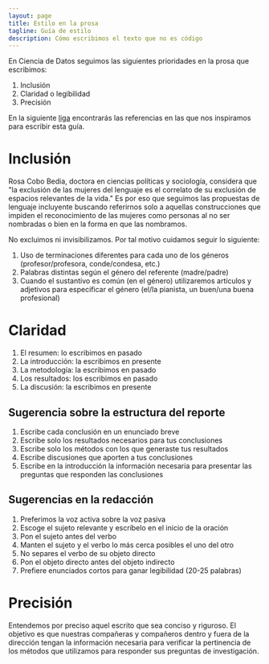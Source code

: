 ```yaml
---
layout: page
title: Estilo en la prosa
tagline: Guía de estilo
description: Cómo escribimos el texto que no es código
---
```


En Ciencia de Datos seguimos las siguientes prioridades en la prosa que escribimos:
1. Inclusión
1. Claridad o legibilidad
1. Precisión

En la siguiente [liga](https://drive.google.com/drive/folders/17bwKt7yED4cSamLZ9WrGlnlHvrSOK7_9) 
encontrarás las referencias en las que nos inspiramos para escribir esta guía.

# Inclusión
Rosa Cobo Bedia, doctora en ciencias políticas y sociología, considera que "la exclusión de las 
mujeres del lenguaje es el correlato de su exclusión de espacios relevantes de la vida." Es por
eso que seguimos las propuestas de lenguaje incluyente buscando referirnos solo a aquellas 
construcciones que impiden el reconocimiento de las mujeres como personas al no ser nombradas o 
bien en la forma en que las nombramos. 

No excluimos ni invisibilizamos. Por tal motivo cuidamos seguir lo siguiente:
1. Uso de terminaciones diferentes para cada uno de los géneros (profesor/profesora, conde/condesa,
etc.)
1. Palabras distintas según el género del referente (madre/padre)
1. Cuando el sustantivo es común (en el género) utilizaremos artículos y adjetivos para especificar
el género (el/la pianista, un buen/una buena profesional)

# Claridad
1. El resumen: lo escribimos en pasado
1. La introducción: la escribimos en presente
1. La metodología: la escribimos en pasado
1. Los resultados: los escribimos en pasado
1. La discusión: la escribimos en presente

## Sugerencia sobre la estructura del reporte
1. Escribe cada conclusión en un enunciado breve
1. Escribe solo los resultados necesarios para tus conclusiones
1. Escribe solo los métodos con los que generaste tus resultados
1. Escribe discusiones que aporten a tus conclusiones
1. Escribe en la introducción la información necesaria para presentar las preguntas que responden
las conclusiones

## Sugerencias en la redacción
1. Preferimos la voz activa sobre la voz pasiva
1. Escoge el sujeto relevante y escríbelo en el inicio de la oración
1. Pon el sujeto antes del verbo
1. Manten el sujeto y el verbo lo más cerca posibles el uno del otro
1. No separes el verbo de su objeto directo
1. Pon el objeto directo antes del objeto indirecto
1. Prefiere enunciados cortos para ganar legibilidad (20-25 palabras)

# Precisión 
Entendemos por preciso aquel escrito que sea conciso y riguroso. 
El objetivo es que nuestras compañeras y compañeros dentro y fuera de la dirección tengan la 
información necesaria para verificar la pertinencia de los métodos que utilizamos para responder 
sus preguntas de investigación.